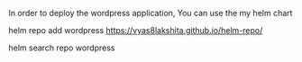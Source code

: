 In order to deploy the wordpress application, You can use the my helm chart 

helm repo add wordpress https://vyas8lakshita.github.io/helm-repo/

helm search repo wordpress


